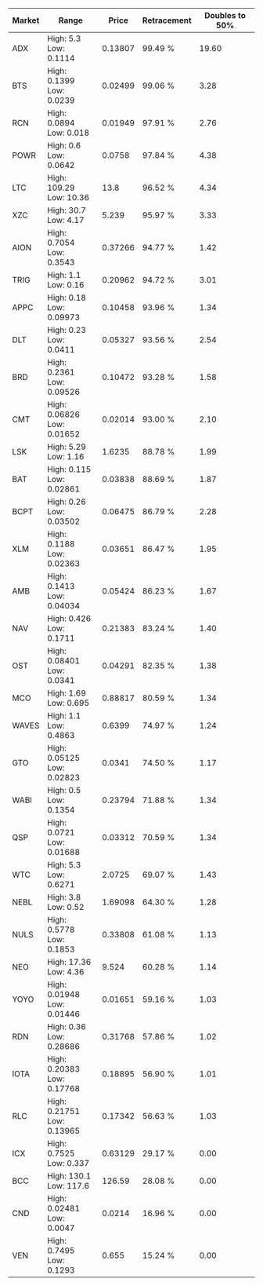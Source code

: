 | Market | Range | Price| Retracement | Doubles to 50% |
| --- | --- | --- | --- | --- |
| ADX | High: 5.3<br />Low: 0.1114 | 0.13807 | 99.49 % | 19.60 |
| BTS | High: 0.1399<br />Low: 0.0239 | 0.02499 | 99.06 % | 3.28 |
| RCN | High: 0.0894<br />Low: 0.018 | 0.01949 | 97.91 % | 2.76 |
| POWR | High: 0.6<br />Low: 0.0642 | 0.0758 | 97.84 % | 4.38 |
| LTC | High: 109.29<br />Low: 10.36 | 13.8 | 96.52 % | 4.34 |
| XZC | High: 30.7<br />Low: 4.17 | 5.239 | 95.97 % | 3.33 |
| AION | High: 0.7054<br />Low: 0.3543 | 0.37266 | 94.77 % | 1.42 |
| TRIG | High: 1.1<br />Low: 0.16 | 0.20962 | 94.72 % | 3.01 |
| APPC | High: 0.18<br />Low: 0.09973 | 0.10458 | 93.96 % | 1.34 |
| DLT | High: 0.23<br />Low: 0.0411 | 0.05327 | 93.56 % | 2.54 |
| BRD | High: 0.2361<br />Low: 0.09526 | 0.10472 | 93.28 % | 1.58 |
| CMT | High: 0.06826<br />Low: 0.01652 | 0.02014 | 93.00 % | 2.10 |
| LSK | High: 5.29<br />Low: 1.16 | 1.6235 | 88.78 % | 1.99 |
| BAT | High: 0.115<br />Low: 0.02861 | 0.03838 | 88.69 % | 1.87 |
| BCPT | High: 0.26<br />Low: 0.03502 | 0.06475 | 86.79 % | 2.28 |
| XLM | High: 0.1188<br />Low: 0.02363 | 0.03651 | 86.47 % | 1.95 |
| AMB | High: 0.1413<br />Low: 0.04034 | 0.05424 | 86.23 % | 1.67 |
| NAV | High: 0.426<br />Low: 0.1711 | 0.21383 | 83.24 % | 1.40 |
| OST | High: 0.08401<br />Low: 0.0341 | 0.04291 | 82.35 % | 1.38 |
| MCO | High: 1.69<br />Low: 0.695 | 0.88817 | 80.59 % | 1.34 |
| WAVES | High: 1.1<br />Low: 0.4863 | 0.6399 | 74.97 % | 1.24 |
| GTO | High: 0.05125<br />Low: 0.02823 | 0.0341 | 74.50 % | 1.17 |
| WABI | High: 0.5<br />Low: 0.1354 | 0.23794 | 71.88 % | 1.34 |
| QSP | High: 0.0721<br />Low: 0.01688 | 0.03312 | 70.59 % | 1.34 |
| WTC | High: 5.3<br />Low: 0.6271 | 2.0725 | 69.07 % | 1.43 |
| NEBL | High: 3.8<br />Low: 0.52 | 1.69098 | 64.30 % | 1.28 |
| NULS | High: 0.5778<br />Low: 0.1853 | 0.33808 | 61.08 % | 1.13 |
| NEO | High: 17.36<br />Low: 4.36 | 9.524 | 60.28 % | 1.14 |
| YOYO | High: 0.01948<br />Low: 0.01446 | 0.01651 | 59.16 % | 1.03 |
| RDN | High: 0.36<br />Low: 0.28686 | 0.31768 | 57.86 % | 1.02 |
| IOTA | High: 0.20383<br />Low: 0.17768 | 0.18895 | 56.90 % | 1.01 |
| RLC | High: 0.21751<br />Low: 0.13965 | 0.17342 | 56.63 % | 1.03 |
| ICX | High: 0.7525<br />Low: 0.337 | 0.63129 | 29.17 % | 0.00 |
| BCC | High: 130.1<br />Low: 117.6 | 126.59 | 28.08 % | 0.00 |
| CND | High: 0.02481<br />Low: 0.0047 | 0.0214 | 16.96 % | 0.00 |
| VEN | High: 0.7495<br />Low: 0.1293 | 0.655 | 15.24 % | 0.00 |
